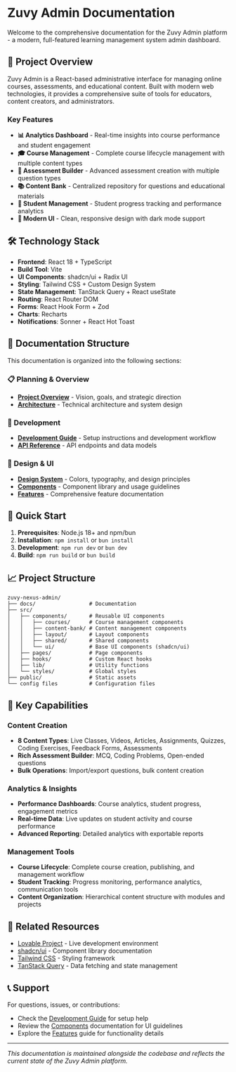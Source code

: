 # Zuvy Admin Documentation

Welcome to the comprehensive documentation for the Zuvy Admin platform - a modern, full-featured learning management system admin dashboard.

## 🚀 Project Overview

Zuvy Admin is a React-based administrative interface for managing online courses, assessments, and educational content. Built with modern web technologies, it provides a comprehensive suite of tools for educators, content creators, and administrators.

### Key Features

- **📊 Analytics Dashboard** - Real-time insights into course performance and student engagement
- **🎓 Course Management** - Complete course lifecycle management with multiple content types
- **📝 Assessment Builder** - Advanced assessment creation with multiple question types
- **📚 Content Bank** - Centralized repository for questions and educational materials
- **👥 Student Management** - Student progress tracking and performance analytics
- **🎨 Modern UI** - Clean, responsive design with dark mode support

## 🛠️ Technology Stack

- **Frontend**: React 18 + TypeScript
- **Build Tool**: Vite
- **UI Components**: shadcn/ui + Radix UI
- **Styling**: Tailwind CSS + Custom Design System
- **State Management**: TanStack Query + React useState
- **Routing**: React Router DOM
- **Forms**: React Hook Form + Zod
- **Charts**: Recharts
- **Notifications**: Sonner + React Hot Toast

## 📁 Documentation Structure

This documentation is organized into the following sections:

### 📋 Planning & Overview
- [**Project Overview**](./project-overview.md) - Vision, goals, and strategic direction
- [**Architecture**](./architecture.md) - Technical architecture and system design

### 🔧 Development
- [**Development Guide**](./development-guide.md) - Setup instructions and development workflow
- [**API Reference**](./api-reference.md) - API endpoints and data models

### 🎨 Design & UI
- [**Design System**](./design-system.md) - Colors, typography, and design principles
- [**Components**](./components.md) - Component library and usage guidelines
- [**Features**](./features.md) - Comprehensive feature documentation

## 🚀 Quick Start

1. **Prerequisites**: Node.js 18+ and npm/bun
2. **Installation**: `npm install` or `bun install`
3. **Development**: `npm run dev` or `bun dev`
4. **Build**: `npm run build` or `bun build`

## 📈 Project Structure

```
zuvy-nexus-admin/
├── docs/                 # Documentation
├── src/
│   ├── components/       # Reusable UI components
│   │   ├── courses/      # Course management components
│   │   ├── content-bank/ # Content management components
│   │   ├── layout/       # Layout components
│   │   ├── shared/       # Shared components
│   │   └── ui/           # Base UI components (shadcn/ui)
│   ├── pages/            # Page components
│   ├── hooks/            # Custom React hooks
│   ├── lib/              # Utility functions
│   └── styles/           # Global styles
├── public/               # Static assets
└── config files          # Configuration files
```

## 🎯 Key Capabilities

### Content Creation
- **8 Content Types**: Live Classes, Videos, Articles, Assignments, Quizzes, Coding Exercises, Feedback Forms, Assessments
- **Rich Assessment Builder**: MCQ, Coding Problems, Open-ended questions
- **Bulk Operations**: Import/export questions, bulk content creation

### Analytics & Insights
- **Performance Dashboards**: Course analytics, student progress, engagement metrics
- **Real-time Data**: Live updates on student activity and course performance
- **Advanced Reporting**: Detailed analytics with exportable reports

### Management Tools
- **Course Lifecycle**: Complete course creation, publishing, and management workflow
- **Student Tracking**: Progress monitoring, performance analytics, communication tools
- **Content Organization**: Hierarchical content structure with modules and projects

## 🔗 Related Resources

- [Lovable Project](https://lovable.dev/projects/47d01325-f458-42f3-805c-059834283eef) - Live development environment
- [shadcn/ui](https://ui.shadcn.com/) - Component library documentation
- [Tailwind CSS](https://tailwindcss.com/) - Styling framework
- [TanStack Query](https://tanstack.com/query) - Data fetching and state management

## 📞 Support

For questions, issues, or contributions:
- Check the [Development Guide](./development-guide.md) for setup help
- Review the [Components](./components.md) documentation for UI guidelines
- Explore the [Features](./features.md) guide for functionality details

---

*This documentation is maintained alongside the codebase and reflects the current state of the Zuvy Admin platform.* 